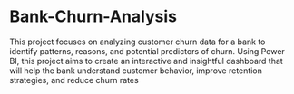 # Bank-Churn-Analysis
This project focuses on analyzing customer churn data for a bank to identify patterns, reasons, and potential predictors of churn. Using Power BI, this project aims to create an interactive and insightful dashboard that will help the bank understand customer behavior, improve retention strategies, and reduce churn rates
